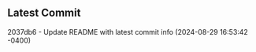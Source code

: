 
## Latest Commit
2037db6 - Update README with latest commit info (2024-08-29 16:53:42 -0400) <Yunxi-Zhou>
